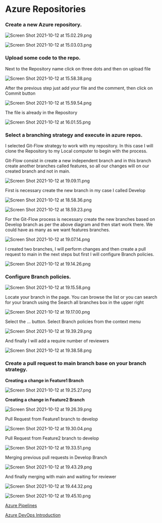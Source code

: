 # Azure Repositories

### Create a new Azure repository.

![Screen Shot 2021-10-12 at 15.02.29.png](Azure%20Repositories%209875e839249942868ac64a4082f723d9/Screen_Shot_2021-10-12_at_15.02.29.png)

![Screen Shot 2021-10-12 at 15.03.03.png](Azure%20Repositories%209875e839249942868ac64a4082f723d9/Screen_Shot_2021-10-12_at_15.03.03.png)

### Upload some code to the repo.

Next to the Repository name click on three dots and then on upload file

![Screen Shot 2021-10-12 at 15.58.38.png](Azure%20Repositories%209875e839249942868ac64a4082f723d9/Screen_Shot_2021-10-12_at_15.58.38.png)

After the previous step just add your file and the comment, then click on Commit button

![Screen Shot 2021-10-12 at 15.59.54.png](Azure%20Repositories%209875e839249942868ac64a4082f723d9/Screen_Shot_2021-10-12_at_15.59.54.png)

The file is already in the Repository

![Screen Shot 2021-10-12 at 16.01.55.png](Azure%20Repositories%209875e839249942868ac64a4082f723d9/Screen_Shot_2021-10-12_at_16.01.55.png)

### Select a branching strategy and execute in azure repos.

I selected Git-Flow strategy to work with my repository. In this case I will clone the Repository to my Local computer to begin with the process.

Git-Flow consist in create a new independent branch and in this branch create another branches called features, so all our changes will on our created branch and not in main.

![Screen Shot 2021-10-12 at 19.09.11.png](Azure%20Repositories%209875e839249942868ac64a4082f723d9/Screen_Shot_2021-10-12_at_19.09.11.png)

First is necessary create the new branch in my case I called Develop

![Screen Shot 2021-10-12 at 18.58.36.png](Azure%20Repositories%209875e839249942868ac64a4082f723d9/Screen_Shot_2021-10-12_at_18.58.36.png)

![Screen Shot 2021-10-12 at 18.59.23.png](Azure%20Repositories%209875e839249942868ac64a4082f723d9/Screen_Shot_2021-10-12_at_18.59.23.png)

For the Git-Flow process is necessary create the new branches based on Develop branch as per the above diagram and then start work there. We could have as many as we want features branches.

![Screen Shot 2021-10-12 at 19.07.14.png](Azure%20Repositories%209875e839249942868ac64a4082f723d9/Screen_Shot_2021-10-12_at_19.07.14.png)

I created two branches, I will perform changes and then create a pull request to main in the next steps but first I will configure Branch policies.

![Screen Shot 2021-10-12 at 19.14.26.png](Azure%20Repositories%209875e839249942868ac64a4082f723d9/Screen_Shot_2021-10-12_at_19.14.26.png)

### Configure Branch policies.

![Screen Shot 2021-10-12 at 19.15.58.png](Azure%20Repositories%209875e839249942868ac64a4082f723d9/Screen_Shot_2021-10-12_at_19.15.58.png)

Locate your branch in the page. You can browse the list or you can search for your branch using the Search all branches box in the upper right

![Screen Shot 2021-10-12 at 19.17.00.png](Azure%20Repositories%209875e839249942868ac64a4082f723d9/Screen_Shot_2021-10-12_at_19.17.00.png)

Select the ... button. Select Branch policies from the context menu

![Screen Shot 2021-10-12 at 19.39.29.png](Azure%20Repositories%209875e839249942868ac64a4082f723d9/Screen_Shot_2021-10-12_at_19.39.29.png)

And finally I will add a require number of reviewers

![Screen Shot 2021-10-12 at 19.38.58.png](Azure%20Repositories%209875e839249942868ac64a4082f723d9/Screen_Shot_2021-10-12_at_19.38.58.png)

### Create a pull request to main branch base on your branch strategy.

**Creating a change in Feature1 Branch**

![Screen Shot 2021-10-12 at 19.25.27.png](Azure%20Repositories%209875e839249942868ac64a4082f723d9/Screen_Shot_2021-10-12_at_19.25.27.png)

**Creating a change in Feature2 Branch**

![Screen Shot 2021-10-12 at 19.26.39.png](Azure%20Repositories%209875e839249942868ac64a4082f723d9/Screen_Shot_2021-10-12_at_19.26.39.png)

Pull Request from Feature1 branch to develop

![Screen Shot 2021-10-12 at 19.30.04.png](Azure%20Repositories%209875e839249942868ac64a4082f723d9/Screen_Shot_2021-10-12_at_19.30.04.png)

Pull Request from Feature2 branch to develop

![Screen Shot 2021-10-12 at 19.33.51.png](Azure%20Repositories%209875e839249942868ac64a4082f723d9/Screen_Shot_2021-10-12_at_19.33.51.png)

Merging previous pull requests in Develop Branch

![Screen Shot 2021-10-12 at 19.43.29.png](Azure%20Repositories%209875e839249942868ac64a4082f723d9/Screen_Shot_2021-10-12_at_19.43.29.png)

And finally merging with main and waiting for reviewer

![Screen Shot 2021-10-12 at 19.44.32.png](Azure%20Repositories%209875e839249942868ac64a4082f723d9/Screen_Shot_2021-10-12_at_19.44.32.png)

![Screen Shot 2021-10-12 at 19.45.10.png](Azure%20Repositories%209875e839249942868ac64a4082f723d9/Screen_Shot_2021-10-12_at_19.45.10.png)

[Azure Pipelines](Azure%20Repositories%209875e839249942868ac64a4082f723d9/Azure%20Pipelines%20c5a583d4f4cf4ab3b1d0fd426bad78a1.md)

[Azure DevOps Introduction](Azure%20Repositories%209875e839249942868ac64a4082f723d9/Azure%20DevOps%20Introduction%20e683d2acccc547dfb9873b3f96d47869.md)